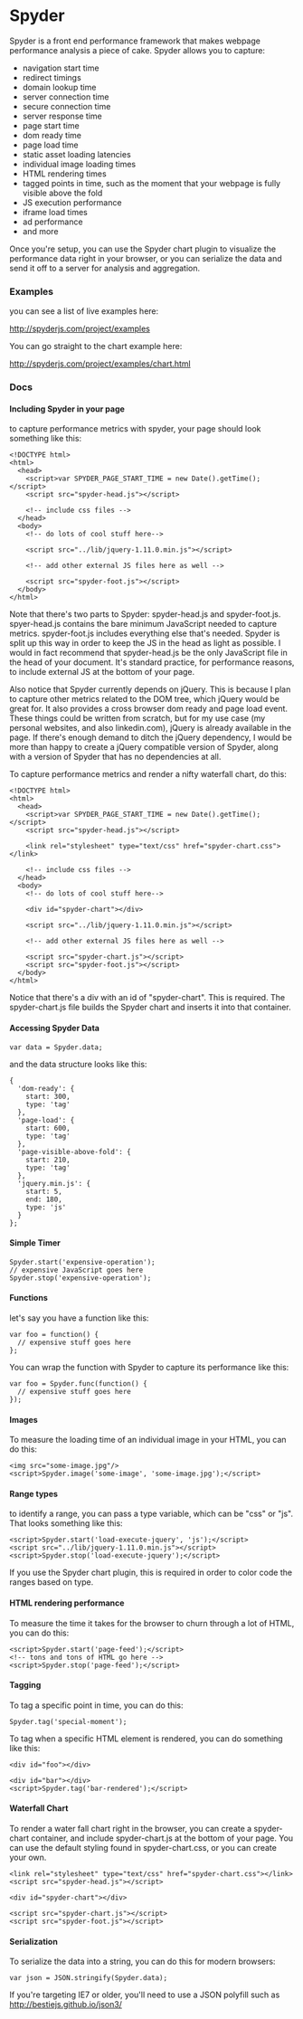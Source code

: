 Spyder
======

Spyder is a front end performance framework that makes webpage performance analysis a piece of cake.  Spyder allows you to capture:

* navigation start time
* redirect timings
* domain lookup time
* server connection time
* secure connection time
* server response time
* page start time
* dom ready time
* page load time
* static asset loading latencies
* individual image loading times
* HTML rendering times
* tagged points in time, such as the moment that your webpage is fully visible above the fold
* JS execution performance
* iframe load times
* ad performance
* and more

Once you're setup, you can use the Spyder chart plugin to visualize the performance data right in your browser, or you can serialize the data and send it off to a server for analysis and aggregation.

### Examples

you can see a list of live examples here:

http://spyderjs.com/project/examples

You can go straight to the chart example here:

http://spyderjs.com/project/examples/chart.html

### Docs

#### Including Spyder in your page

to capture performance metrics with spyder, your page should look something like this:

    <!DOCTYPE html>
    <html>
      <head>
        <script>var SPYDER_PAGE_START_TIME = new Date().getTime();</script>
        <script src="spyder-head.js"></script>
        
        <!-- include css files -->
      </head>
      <body>
        <!-- do lots of cool stuff here-->
    
        <script src="../lib/jquery-1.11.0.min.js"></script>
        
        <!-- add other external JS files here as well -->
        
        <script src="spyder-foot.js"></script>
      </body>
    </html>
    
Note that there's two parts to Spyder: spyder-head.js and spyder-foot.js.  spyer-head.js contains the bare minimum JavaScript needed to capture metrics.  spyder-foot.js includes everything else that's needed.  Spyder is split up this way in order to keep the JS in the head as light as possible.  I would in fact recommend that spyder-head.js be the only JavaScript file in the head of your document.  It's standard practice, for performance reasons, to include external JS at the bottom of your page.

Also notice that Spyder currently depends on jQuery.  This is because I plan to capture other metrics related to the DOM tree, which jQuery would be great for.  It also provides a cross browser dom ready and page load event.  These things could be written from scratch, but for my use case (my personal websites, and also linkedin.com), jQuery is already available in the page.  If there's enough demand to ditch the jQuery dependency, I would be more than happy to create a jQuery compatible version of Spyder, along with a version of Spyder that has no dependencies at all.
    
To capture performance metrics and render a nifty waterfall chart, do this:

    <!DOCTYPE html>
    <html>
      <head>
        <script>var SPYDER_PAGE_START_TIME = new Date().getTime();</script>
        <script src="spyder-head.js"></script>
        
        <link rel="stylesheet" type="text/css" href="spyder-chart.css"></link>
        
        <!-- include css files -->
      </head>
      <body>
        <!-- do lots of cool stuff here-->
        
        <div id="spyder-chart"></div>
    
        <script src="../lib/jquery-1.11.0.min.js"></script>
        
        <!-- add other external JS files here as well -->
        
        <script src="spyder-chart.js"></script>
        <script src="spyder-foot.js"></script>
      </body>
    </html>

Notice that there's a div with an id of "spyder-chart".  This is required.  The spyder-chart.js file builds the Spyder chart and inserts it into that container.

#### Accessing Spyder Data

    var data = Spyder.data;
  
and the data structure looks like this:

    {
      'dom-ready': {
        start: 300,
        type: 'tag'
      },
      'page-load': {
        start: 600,
        type: 'tag'
      },
      'page-visible-above-fold': {
        start: 210,
        type: 'tag'
      },
      'jquery.min.js': {
        start: 5,
        end: 180,
        type: 'js'
      }
    };

#### Simple Timer

    Spyder.start('expensive-operation');
    // expensive JavaScript goes here
    Spyder.stop('expensive-operation');

#### Functions

let's say you have a function like this:

    var foo = function() {
      // expensive stuff goes here
    };
    
You can wrap the function with Spyder to capture its performance like this:

    var foo = Spyder.func(function() {
      // expensive stuff goes here
    });
    
#### Images

To measure the loading time of an individual image in your HTML, you can do this:

    <img src="some-image.jpg"/>
    <script>Spyder.image('some-image', 'some-image.jpg');</script>
    
#### Range types

to identify a range, you can pass a type variable, which can be "css" or "js".  That looks something like this:

    <script>Spyder.start('load-execute-jquery', 'js');</script>
    <script src="../lib/jquery-1.11.0.min.js"></script>
    <script>Spyder.stop('load-execute-jquery');</script>
    
If you use the Spyder chart plugin, this is required in order to color code the ranges based on type.
    
#### HTML rendering performance

To measure the time it takes for the browser to churn through a lot of HTML, you can do this:

    <script>Spyder.start('page-feed');</script>
    <!-- tons and tons of HTML go here -->
    <script>Spyder.stop('page-feed');</script>
    
    
#### Tagging

To tag a specific point in time, you can do this:

    Spyder.tag('special-moment');
    
To tag when a specific HTML element is rendered, you can do something like this:

    <div id="foo"></div>
   
    <div id="bar"></div>
    <script>Spyder.tag('bar-rendered');</script>
    
#### Waterfall Chart

To render a water fall chart right in the browser, you can create a spyder-chart container, and include spyder-chart.js at the bottom of your page.  You can use the default styling found in spyder-chart.css, or you can create your own.

    <link rel="stylesheet" type="text/css" href="spyder-chart.css"></link>
    <script src="spyder-head.js"></script>
    
    <div id="spyder-chart"></div>
    
    <script src="spyder-chart.js"></script>
    <script src="spyder-foot.js"></script>
    
#### Serialization

To serialize the data into a string, you can do this for modern browsers:

    var json = JSON.stringify(Spyder.data);
    
If you're targeting IE7 or older, you'll need to use a JSON polyfill such as http://bestiejs.github.io/json3/

    

